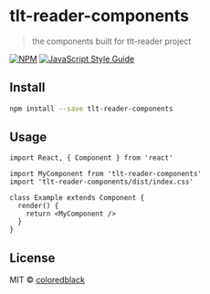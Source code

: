 # tlt-reader-components

> the components built for tlt-reader project

[![NPM](https://img.shields.io/npm/v/tlt-reader-components.svg)](https://www.npmjs.com/package/tlt-reader-components) [![JavaScript Style Guide](https://img.shields.io/badge/code_style-standard-brightgreen.svg)](https://standardjs.com)

## Install

```bash
npm install --save tlt-reader-components
```

## Usage

```tsx
import React, { Component } from 'react'

import MyComponent from 'tlt-reader-components'
import 'tlt-reader-components/dist/index.css'

class Example extends Component {
  render() {
    return <MyComponent />
  }
}
```

## License

MIT © [coloredblack](https://github.com/coloredblack)
